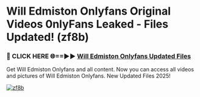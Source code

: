 # Will Edmiston Onlyfans Original Videos 0nlyFans Leaked - Files Updated! (zf8b)

<h3>🔴 CLICK HERE 🌐==►► <a href="https://tinyurl.com/x26r9saj" rel="nofollow">Will Edmiston Onlyfans Updated Files</a></h3>

Get Will Edmiston Onlyfans and all content. Now you can access all videos and pictures of Will Edmiston Onlyfans. New Updated Files 2025!

[![zf8b](https://i.imgur.com/LkgZPqh.gif)](https://tinyurl.com/x26r9saj)
